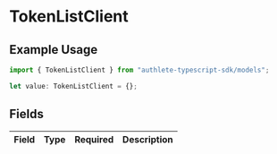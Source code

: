 # TokenListClient

## Example Usage

```typescript
import { TokenListClient } from "authlete-typescript-sdk/models";

let value: TokenListClient = {};
```

## Fields

| Field       | Type        | Required    | Description |
| ----------- | ----------- | ----------- | ----------- |